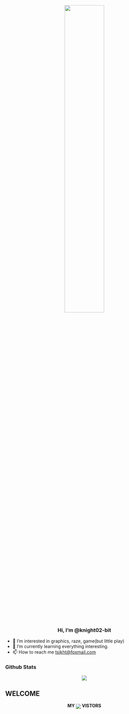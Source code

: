 

<div align="center">
<img src="https://rishavanand.github.io/static/images/greetings.gif" align="center" style="width: 50%" />
</div>  

### <div align="center">Hi, I’m @knight02-bit</div>  
- 👀 I’m interested in graphics, raze, game(but little play)
- 🌱 I’m currently learning everything interesting.
- 📫 How to reach me tsjkht@foxmail.com

### Github Stats   
<div align="center"><img src="https://github-readme-stats.vercel.app/api?username=rishavanand&show_icons=true&count_private=true&hide_border=true" align="center" /></div>  

## WELCOME
<div align="center">
  <b>MY </b><img src="https://profile-counter.glitch.me/Christmas/count.svg" align="center" /><b> VISTORS</b>
</div>



<br/>  
<!---
knight02-bit/knight02-bit is a ✨ special ✨ repository because its `README.md` (this file) appears on your GitHub profile.
You can click the Preview link to take a look at your changes.
--->
